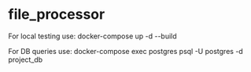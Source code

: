 # file_processor
For local testing use: docker-compose up -d --build

For DB queries use: docker-compose exec postgres psql -U postgres -d project_db
